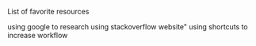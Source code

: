 List of favorite resources

using google to research
using stackoverflow website"
using shortcuts to increase workflow
